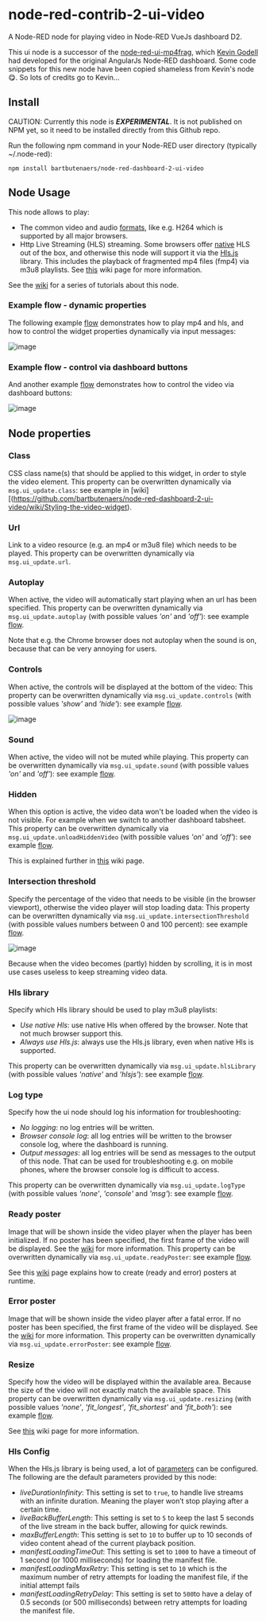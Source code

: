 # node-red-contrib-2-ui-video
A Node-RED node for playing video in Node-RED VueJs dashboard D2.

This ui node is a successor of the [node-red-ui-mp4frag](https://github.com/kevinGodell/node-red-ui-mp4frag), which [Kevin Godell](https://github.com/kevinGodell) had developed for the original AngularJs Node-RED dashboard.  Some code snippets for this new node have been copied shameless from Kevin's node :yum:.  So lots of credits go to Kevin...

## Install
CAUTION: Currently this node is ***EXPERIMENTAL***.  It is not published on NPM yet, so it need to be installed directly from this Github repo.

Run the following npm command in your Node-RED user directory (typically ~/.node-red):
```
npm install bartbutenaers/node-red-dashboard-2-ui-video
```

## Node Usage
This node allows to play:
+ The common video and audio [formats](https://videojs.com/html5-video-support/), like e.g. H264 which is supported by all major browsers.
+ Http Live Streaming (HLS) streaming.  Some browsers offer [native](https://caniuse.com/?search=hls) HLS out of the box, and otherwise this node will support it via the [Hls.js](https://github.com/video-dev/hls.js/blob/master/README.md) library.  This includes the playback of fragmented mp4 files (fmp4) via m3u8 playlists.  See [this](https://github.com/bartbutenaers/node-red-dashboard-2-ui-video/wiki/HLS-introduction) wiki page for more information.

See the [wiki](https://github.com/bartbutenaers/node-red-dashboard-2-ui-video/wiki) for a series of tutorials about this node.

### Example flow - dynamic properties
The following example [flow](https://github.com/bartbutenaers/node-red-dashboard-2-ui-video/blob/main/examples/dynamic%20properties.json) demonstrates how to play mp4 and hls, and how to control the widget properties dynamically via input messages:

![image](https://github.com/user-attachments/assets/84309b8a-953b-429c-a079-a4832dac7c93)

### Example flow - control via dashboard buttons
And another example [flow](https://github.com/bartbutenaers/node-red-dashboard-2-ui-video/blob/main/examples/control%20via%20dashboard%20buttons.json) demonstrates how to control the video via dashboard buttons:

![image](https://github.com/user-attachments/assets/35304c12-afa0-4425-b450-d47c88dc1b96)

## Node properties

### Class
CSS class name(s) that should be applied to this widget, in order to style the video element.
This property can be overwritten dynamically via `msg.ui_update.class`: see example in [wiki][(https://github.com/bartbutenaers/node-red-dashboard-2-ui-video/wiki/Styling-the-video-widget).

### Url
Link to a video resource (e.g. an mp4 or m3u8 file) which needs to be played.
This property can be overwritten dynamically via `msg.ui_update.url`.

### Autoplay
When active, the video will automatically start playing when an url has been specified.
This property can be overwritten dynamically via `msg.ui_update.autoplay` (with possible values *'on'* and *'off'*): see example [flow](#example-flow---dynamic-properties).

Note that e.g. the Chrome browser does not autoplay when the sound is on, because that can be very annoying for users.

### Controls
When active, the controls will be displayed at the bottom of the video:
This property can be overwritten dynamically via `msg.ui_update.controls` (with possible values *'show'* and *'hide'*): see example [flow](#example-flow---dynamic-properties).

![image](https://github.com/user-attachments/assets/a0844ddc-58d2-4d78-944c-4e92e66f8ef5)

### Sound
When active, the video will not be muted while playing.
This property can be overwritten dynamically via `msg.ui_update.sound` (with possible values *'on'* and *'off'*): see example [flow](#example-flow---dynamic-properties).

### Hidden
When this option is active, the video data won't be loaded when the video is not visible.  For example when we switch to another dashboard tabsheet.
This property can be overwritten dynamically via `msg.ui_update.unloadHiddenVideo` (with possible values *'on'* and *'off'*): see example [flow](#example-flow---dynamic-properties).

This is explained further in [this](https://github.com/bartbutenaers/node-red-dashboard-2-ui-video/wiki/Unload-hidden-video) wiki page.

### Intersection threshold
Specify the percentage of the video that needs to be visible (in the browser viewport), otherwise the video player will stop loading data:
This property can be overwritten dynamically via `msg.ui_update.intersectionThreshold` (with possible values numbers between 0 and 100 percent): see example [flow](#example-flow---dynamic-properties).

![image](https://github.com/user-attachments/assets/85bfc61c-df78-4154-9206-851a50571708)

Because when the video becomes (partly) hidden by scrolling, it is in most use cases useless to keep streaming video data.

### Hls library
Specify which Hls library should be used to play m3u8 playlists:
+ *Use native Hls*: use native Hls when offered by the browser.  Note that not much browser support this.
+ *Always use Hls.js*: always use the Hls.js library, even when native Hls is supported.

This property can be overwritten dynamically via `msg.ui_update.hlsLibrary` (with possible values *'native'* and *'hlsjs'*): see example [flow](#example-flow---dynamic-properties).

### Log type
Specify how the ui node should log his information for troubleshooting:
+ *No logging*: no log entries will be written.
+ *Browser console log*: all log entries will be written to the browser console log, where the dashboard is running.
+ *Output messages*: all log entries will be send as messages to the output of this node.  That can be used for troubleshooting e.g. on mobile phones, where the browser console log is difficult to access.

This property can be overwritten dynamically via `msg.ui_update.logType` (with possible values *'none'*, *'console'* and *'msg'*): see example [flow](#example-flow---dynamic-properties).

### Ready poster
Image that will be shown inside the video player when the player has been initialized.  If no poster has been specified, the first frame of the video will be displayed.  See the [wiki](https://github.com/bartbutenaers/node-red-dashboard-2-ui-video/wiki/Introduction-to-posters) for more information.
This property can be overwritten dynamically via `msg.ui_update.readyPoster`: see example [flow](#example-flow---dynamic-properties).

See this [wiki](https://github.com/bartbutenaers/node-red-dashboard-2-ui-video/wiki/Create-posters-at-runtime) page explains how to create (ready and error) posters at runtime.

### Error poster
Image that will be shown inside the video player after a fatal error.  If no poster has been specified, the first frame of the video will be displayed.  See the [wiki](https://github.com/bartbutenaers/node-red-dashboard-2-ui-video/wiki/Introduction-to-posters) for more information.
This property can be overwritten dynamically via `msg.ui_update.errorPoster`: see example [flow](#example-flow---dynamic-properties).

### Resize
Specify how the video will be displayed within the available area.  Because the size of the video will not exactly match the available space.
This property can be overwritten dynamically via `msg.ui_update.resizing` (with possible values *'none'*, *'fit_longest'*, *'fit_shortest'* and *'fit_both'*): see example [flow](#example-flow---dynamic-properties).

See [this](https://github.com/bartbutenaers/node-red-dashboard-2-ui-video/wiki/Adjustable-resizing) wiki page for more information.

### Hls Config
When the Hls.js library is being used, a lot of [parameters](https://github.com/video-dev/hls.js/blob/master/docs/API.md) can be configured.  The following are the default parameters provided by this node:
+ *liveDurationInfinity*: This setting is set to `true`, to handle live streams with an infinite duration.  Meaning the player won’t stop playing after a certain time.
+ *liveBackBufferLength*: This setting is set to `5` to keep the last 5 seconds of the live stream in the back buffer, allowing for quick rewinds.
+ *maxBufferLength*: This setting is set to `10` to buffer up to 10 seconds of video content ahead of the current playback position.
+ *manifestLoadingTimeOut*: This setting is set to `1000` to have a timeout of 1 second (or 1000 milliseconds) for loading the manifest file.
+ *manifestLoadingMaxRetry*: This setting is set to `10` which is the maximum number of retry attempts for loading the manifest file, if the initial attempt fails
+ *manifestLoadingRetryDelay*: This setting is set to `500`to have a delay of 0.5 seconds (or 500 milliseconds) between retry attempts for loading the manifest file.
